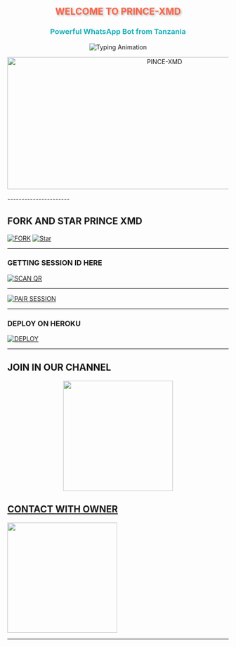 <h2 align="center" style="color: #FF6347; text-shadow: 2px 2px 4px rgba(0,0,0,0.3); animation: glow 2s infinite alternate;">WELCOME TO PRINCE-XMD</h2>
<h3 align="center" style="color: #1BAFBA; font-weight: bold;">Powerful WhatsApp Bot from Tanzania</h3>

<p align="center">
  <img src="https://readme-typing-svg.herokuapp.com?font=Fira+Code&weight=600&size=26&duration=3000&pause=1000&color=FF6347&center=true&width=500&height=100&lines=HELLO+WORLD!‘‹;MEET+PRINCE-XMD+ðŸ¤–;ADVANCED+WHATSAPP+BOT+EXPER+IENCE¡;MADE+WITH+PASSION+BY+PRINCE+XMD’»;OFFICIALLY+TANZANIAN+BOT" alt="Typing Animation">
</p>

<p align="center">
  <img alt="PINCE-XMD" width="700" height="300" src="https://files.catbox.moe/whro2x.jpeg">
</p>
----------------------

## FORK AND STAR PRINCE XMD



[![FORK](https://img.shields.io/github/forks/MLILA17/DML-MD?label=Fork&style=for-the-badge&logo=render)](https://github.com/PRINCETECH19/PRINCE-XMD/fork)
[![Star](https://img.shields.io/github/stars/MLILA17/DML-MD?label=Star&style=for-the-badge&logo=github)](https://github.com/PRINCETECH19/PRINCE-XMD/stargazers)


--------

### GETTING SESSION ID HERE

[![SCAN QR](https://img.shields.io/badge/SCAN_QR-FF6347?style=for-the-badge&logo=qr-code&logoColor=white)](https://dml-md-sessions.onrender.com/wasiqr) 

---------------

[![PAIR SESSION](https://img.shields.io/badge/GET_PAIR_CODE-1BAFBA?style=for-the-badge&logo=connectdevelop&logoColor=render)](https://dml0-md-session.onrender.com)

---

### DEPLOY ON HEROKU

[![DEPLOY](https://img.shields.io/badge/DEPLOY_TO_HEROKU-430098?style=for-the-badge&logo=heroku&logoColor=white)](https://github.com/PRINCETECH19/PRINCE-XMD/)

</div>

---

## JOIN IN OUR CHANNEL

<p align="center">
  <a href="https://chat.whatsapp.com/FunyTxSwaKI7E5Q4z8YGbS">
    <img src="https://img.shields.io/badge/JOIN_WHATSAPP_GROUP-25D366?style=for-the-badge&logo=whatsapp&logoColor=green" width="250">
  </a>
  <a href="https://whatsapp.com/channel/0029Vb2hoPpDZ4Lb3mSkVI3C">
   
## CONTACT WITH OWNER    
  <img src="https://img.shields.io/badge/WHATSAPP_CHANNEL-075E54?style=for-the-badge&logo=whatsapp&logoColor=green" width="250">
  </a>
</p>

---

<h3 align="center" style="color: #FF6347; animation: pulse 1.5s infinite;"> </h3>


